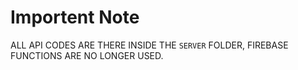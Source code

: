 # Importent Note

ALL API CODES ARE THERE INSIDE THE `SERVER` FOLDER, FIREBASE FUNCTIONS ARE NO LONGER USED.